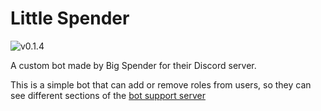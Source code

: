 # Little Spender

![v0.1.4](https://img.shields.io/badge/version-v0.1.4-blue)

A custom bot made by Big Spender for their Discord server.

This is a simple bot that can add or remove roles from users, so they can see different sections of the [bot support server](https://discord.gg/x7CyFRA5s6)
